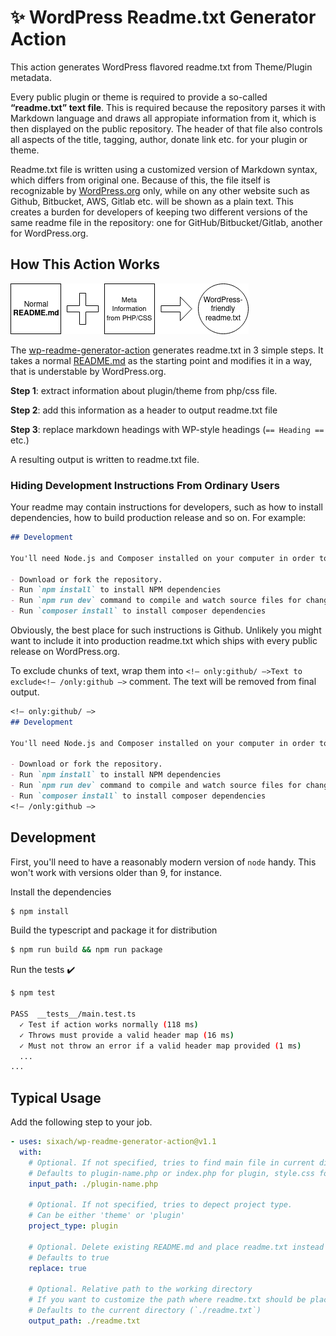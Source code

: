 # ✨ WordPress Readme.txt Generator Action

This action generates WordPress flavored readme.txt from Theme/Plugin metadata. 

Every public plugin or theme is required to provide a so-called **“readme.txt” text file**. This is required because the repository parses it with Markdown language and draws all appropiate information from it, which is then displayed on the public repository. The header of that file also controls all aspects of the title, tagging, author, donate link etc. for your plugin or theme.

Readme.txt file is written using a customized version of Markdown syntax, which differs from original one. Because of this, the file itself is recognizable by [WordPress.org](https://wordpress.org/) only, while on any other website such as Github, Bitbucket, AWS, Gitlab etc. will be shown as a plain text. This creates a burden for developers of keeping two different versions of the same readme file in the repository: one for GitHub/Bitbucket/Gitlab, another for WordPress.org.

## How This Action Works

![How This Action Works](./.screenshots/diagram.png)

The [wp-readme-generator-action](https://github.com/sixach/wp-readme-generator-action) generates readme.txt in 3 simple steps. It takes a normal [README.md](http://README.md) as the starting point and modifies it in a way, that is understable by WordPress.org.

**Step 1**: extract information about plugin/theme from php/css file.

**Step 2**: add this information as a header to output readme.txt file

**Step 3**: replace markdown headings with WP-style headings (`== Heading ==` etc.)

A resulting output is written to readme.txt file.

### Hiding Development Instructions From Ordinary Users

Your readme may contain instructions for developers, such as how to install dependencies, how to build production release and so on. For example:

```markdown
## Development

You'll need Node.js and Composer installed on your computer in order to build this theme.

- Download or fork the repository.
- Run `npm install` to install NPM dependencies
- Run `npm run dev` command to compile and watch source files for changes while developing.
- Run `composer install` to install composer dependencies
```

Obviously, the best place for such instructions is Github. Unlikely you might want to include it into production readme.txt which ships with every public release on WordPress.org.

To exclude chunks of text, wrap them into `<!— only:github/ —>Text to exclude<!— /only:github —>` comment. The text will be removed from final output.

```markdown
<!— only:github/ —>
## Development

You'll need Node.js and Composer installed on your computer in order to build this theme.

- Download or fork the repository.
- Run `npm install` to install NPM dependencies
- Run `npm run dev` command to compile and watch source files for changes while developing.
- Run `composer install` to install composer dependencies
<!— /only:github —>
```

## Development

First, you'll need to have a reasonably modern version of `node` handy. This won't work with versions older than 9, for instance.

Install the dependencies  
```bash
$ npm install
```

Build the typescript and package it for distribution
```bash
$ npm run build && npm run package
```

Run the tests :heavy_check_mark:  
```bash
$ npm test

PASS  __tests__/main.test.ts
  ✓ Test if action works normally (118 ms)
  ✓ Throws must provide a valid header map (16 ms)
  ✓ Must not throw an error if a valid header map provided (1 ms)
  ...
...
```

## Typical Usage

Add the following step to your job.

```yml
- uses: sixach/wp-readme-generator-action@v1.1
  with:
    # Optional. If not specified, tries to find main file in current directory.
    # Defaults to plugin-name.php or index.php for plugin, style.css for theme.
    input_path: ./plugin-name.php

    # Optional. If not specified, tries to depect project type.
    # Can be either 'theme' or 'plugin'
    project_type: plugin

    # Optional. Delete existing README.md and place readme.txt instead
    # Defaults to true
    replace: true

    # Optional. Relative path to the working directory
    # If you want to customize the path where readme.txt should be placed
    # Defaults to the current directory (`./readme.txt`)
    output_path: ./readme.txt
```